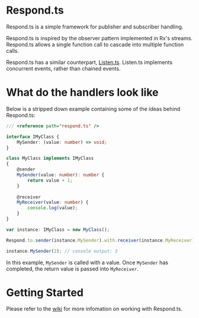 # Respond.ts

Respond.ts is a simple framework for publisher and subscriber handling.

Respond.ts is inspired by the observer pattern implemented in Rx's streams. Respond.ts allows a single function call to cascade into multiple function calls.

Respond.ts has a similar counterpart, [Listen.ts](https://github.com/SilentPenguin/Listen.ts).
Listen.ts implements concurrent events, rather than chained events.

# What do the handlers look like

Below is a stripped down example containing some of the ideas behind Respond.ts:
  
```typescript
/// <reference path="respond.ts" />

interface IMyClass {
    MySender: (value: number) => void;
}

class MyClass implements IMyClass
{
    @sender
    MySender(value: number): number {
        return value + 1;
    }
    
    @receiver
    MyReceiver(value: number) {
        console.log(value);
    }
}

var instance: IMyClass = new MyClass();

Respond.to.sender(instance.MySender).with.receiver(instance.MyReceiver);

instance.MySender(2); // console output: 3
```

In this example, `MySender` is called with a value.
Once `MySender` has completed, the return value is passed into `MyReceiver`.

# Getting Started
Please refer to the [wiki](https://github.com/SilentPenguin/Respond.ts/wiki) for more infomation on working with Respond.ts.
